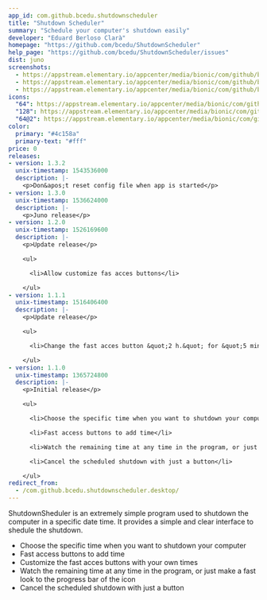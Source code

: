 ```yaml
---
app_id: com.github.bcedu.shutdownscheduler
title: "Shutdown Scheduler"
summary: "Schedule your computer's shutdown easily"
developer: "Eduard Berloso Clarà"
homepage: "https://github.com/bcedu/ShutdownScheduler"
help_page: "https://github.com/bcedu/ShutdownScheduler/issues"
dist: juno
screenshots:
  - https://appstream.elementary.io/appcenter/media/bionic/com/github/bcedu.shutdownscheduler/FF49F756E04D4DD45F88164DE6C96FAA/screenshots/image-1_orig.png
  - https://appstream.elementary.io/appcenter/media/bionic/com/github/bcedu.shutdownscheduler/FF49F756E04D4DD45F88164DE6C96FAA/screenshots/image-2_orig.png
  - https://appstream.elementary.io/appcenter/media/bionic/com/github/bcedu.shutdownscheduler/FF49F756E04D4DD45F88164DE6C96FAA/screenshots/image-3_orig.png
icons:
  "64": https://appstream.elementary.io/appcenter/media/bionic/com/github/bcedu.shutdownscheduler/FF49F756E04D4DD45F88164DE6C96FAA/icons/64x64/com.github.bcedu.shutdownscheduler_com.github.bcedu.shutdownscheduler.png
  "128": https://appstream.elementary.io/appcenter/media/bionic/com/github/bcedu.shutdownscheduler/FF49F756E04D4DD45F88164DE6C96FAA/icons/128x128/com.github.bcedu.shutdownscheduler_com.github.bcedu.shutdownscheduler.png
  "64@2": https://appstream.elementary.io/appcenter/media/bionic/com/github/bcedu.shutdownscheduler/FF49F756E04D4DD45F88164DE6C96FAA/icons/64x64@2/com.github.bcedu.shutdownscheduler_com.github.bcedu.shutdownscheduler.png
color:
  primary: "#4c158a"
  primary-text: "#fff"
price: 0
releases:
- version: 1.3.2
  unix-timestamp: 1543536000
  description: |-
    <p>Don&apos;t reset config file when app is started</p>
- version: 1.3.0
  unix-timestamp: 1536624000
  description: |-
    <p>Juno release</p>
- version: 1.2.0
  unix-timestamp: 1526169600
  description: |-
    <p>Update release</p>

    <ul>

      <li>Allow customize fas acces buttons</li>

    </ul>
- version: 1.1.1
  unix-timestamp: 1516406400
  description: |-
    <p>Update release</p>

    <ul>

      <li>Change the fast acces button &quot;2 h.&quot; for &quot;5 min.&quot;</li>

    </ul>
- version: 1.1.0
  unix-timestamp: 1365724800
  description: |-
    <p>Initial release</p>

    <ul>

      <li>Choose the specific time when you want to shutdown your computer</li>

      <li>Fast access buttons to add time</li>

      <li>Watch the remaining time at any time in the program, or just make a fast look to the progress bar of the icon</li>

      <li>Cancel the scheduled shutdown with just a button</li>

    </ul>
redirect_from:
  - /com.github.bcedu.shutdownscheduler.desktop/
---
```


<p>ShutdownSheduler is an extremely simple program used to shutdown the computer in a specific date time. It provides a simple and clear interface to shedule the shutdown.</p>
<ul>
  <li>Choose the specific time when you want to shutdown your computer</li>
  <li>Fast access buttons to add time</li>
  <li>Customize the fast acces buttons with your own times</li>
  <li>Watch the remaining time at any time in the program, or just make a fast look to the progress bar of the icon</li>
  <li>Cancel the scheduled shutdown with just a button</li>
</ul>
